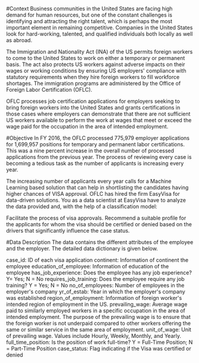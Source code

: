 #Context
Business communities in the United States are facing high demand for human resources, but one of the constant challenges is identifying and attracting the right talent, which is perhaps the most important element in remaining competitive. Companies in the United States look for hard-working, talented, and qualified individuals both locally as well as abroad.

The Immigration and Nationality Act (INA) of the US permits foreign workers to come to the United States to work on either a temporary or permanent basis. The act also protects US workers against adverse impacts on their wages or working conditions by ensuring US employers' compliance with statutory requirements when they hire foreign workers to fill workforce shortages. The immigration programs are administered by the Office of Foreign Labor Certification (OFLC).

OFLC processes job certification applications for employers seeking to bring foreign workers into the United States and grants certifications in those cases where employers can demonstrate that there are not sufficient US workers available to perform the work at wages that meet or exceed the wage paid for the occupation in the area of intended employment.

#Objective
In FY 2016, the OFLC processed 775,979 employer applications for 1,699,957 positions for temporary and permanent labor certifications. This was a nine percent increase in the overall number of processed applications from the previous year. The process of reviewing every case is becoming a tedious task as the number of applicants is increasing every year.

The increasing number of applicants every year calls for a Machine Learning based solution that can help in shortlisting the candidates having higher chances of VISA approval. OFLC has hired the firm EasyVisa for data-driven solutions. You as a data scientist at EasyVisa have to analyze the data provided and, with the help of a classification model:

Facilitate the process of visa approvals.
Recommend a suitable profile for the applicants for whom the visa should be certified or denied based on the drivers that significantly influence the case status.

#Data Description
The data contains the different attributes of the employee and the employer. The detailed data dictionary is given below.

case_id: ID of each visa application
continent: Information of continent the employee
education_of_employee: Information of education of the employee
has_job_experience: Does the employee has any job experience? Y= Yes; N = No
requires_job_training: Does the employee require any job training? Y = Yes; N = No
no_of_employees: Number of employees in the employer's company
yr_of_estab: Year in which the employer's company was established
region_of_employment: Information of foreign worker's intended region of employment in the US.
prevailing_wage: Average wage paid to similarly employed workers in a specific occupation in the area of intended employment. The purpose of the prevailing wage is to ensure that the foreign worker is not underpaid compared to other workers offering the same or similar service in the same area of employment.
unit_of_wage: Unit of prevailing wage. Values include Hourly, Weekly, Monthly, and Yearly.
full_time_position: Is the position of work full-time? Y = Full-Time Position; N = Part-Time Position
case_status: Flag indicating if the Visa was certified or denied
